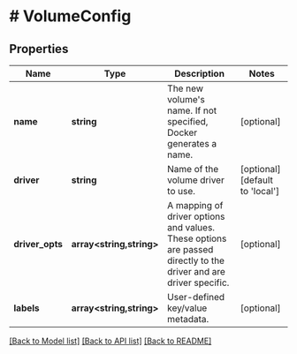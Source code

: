 # # VolumeConfig

## Properties

Name | Type | Description | Notes
------------ | ------------- | ------------- | -------------
**name** | **string** | The new volume&#39;s name. If not specified, Docker generates a name. | [optional]
**driver** | **string** | Name of the volume driver to use. | [optional] [default to 'local']
**driver_opts** | **array<string,string>** | A mapping of driver options and values. These options are passed directly to the driver and are driver specific. | [optional]
**labels** | **array<string,string>** | User-defined key/value metadata. | [optional]

[[Back to Model list]](../../README.md#models) [[Back to API list]](../../README.md#endpoints) [[Back to README]](../../README.md)
